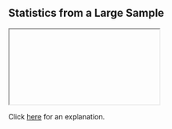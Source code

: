 ##  Statistics from a Large Sample 

<iframe></iframe>

Click [here](Explanation.md) for an explanation.

